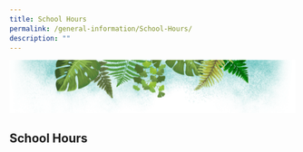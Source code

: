 ```yaml
---
title: School Hours
permalink: /general-information/School-Hours/
description: ""
---
```

![](/images/Banner.png)

School Hours
------------